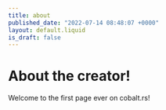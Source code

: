 ```yaml
---
title: about
published_date: "2022-07-14 08:48:07 +0000"
layout: default.liquid
is_draft: false
---
```

# About the creator!

Welcome to the first page ever on cobalt.rs!
